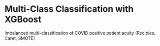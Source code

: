 # Multi-Class Classification with XGBoost
 Imbalanced multi-classification of COVID positive patient acuity (Recipies, Caret, SMOTE) 
